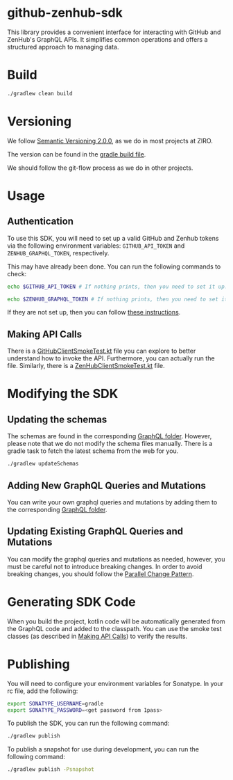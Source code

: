 # github-zenhub-sdk

This library provides a convenient interface for interacting with GitHub and ZenHub's GraphQL APIs. It simplifies common operations and offers a structured approach to managing data.

# Build

```bash
./gradlew clean build
```

# Versioning

We follow [Semantic Versioning 2.0.0][semantic-versioning-2], as we do in most projects at ZIRO.

The version can be found in the [gradle build file][gradle-build-file].

We should follow the git-flow process as we do in other projects. 

# Usage

## Authentication

To use this SDK, you will need to set up a valid GitHub and Zenhub tokens via the following environment variables: `GITHUB_API_TOKEN` and `ZENHUB_GRAPHQL_TOKEN`, respectively.

This may have already been done. You can run the following commands to check:
```bash
echo $GITHUB_API_TOKEN # If nothing prints, then you need to set it up.
```
```bash
echo $ZENHUB_GRAPHQL_TOKEN # If nothing prints, then you need to set it up.
```
If they are not set up, then you can follow [these instructions][how-to-setup-github-zenhub-tokens]. 

## Making API Calls

There is a [GitHubClientSmokeTest.kt][github-client-smoke-test] file you can explore to better understand how to invoke the API. Furthermore, you can actually run the file. Similarly, there is a [ZenHubClientSmokeTest.kt][zenhub-client-smoke-test] file.

# Modifying the SDK

## Updating the schemas

The schemas are found in the corresponding [GraphQL folder][graphql-folder]. However, please note that we do not modify the schema files manually. There is a gradle task to fetch the latest schema from the web for you.
```bash
./gradlew updateSchemas
```

## Adding New GraphQL Queries and Mutations

You can write your own graphql queries and mutations by adding them to the corresponding [GraphQL folder][graphql-folder].

## Updating Existing GraphQL Queries and Mutations

You can modify the graphql queries and mutations as needed, however, you must be careful not to introduce breaking changes. In order to avoid breaking changes, you should follow the [Parallel Change Pattern][parallel-change-pattern]. 

# Generating SDK Code

When you build the project, kotlin code will be automatically generated from the GraphQL code and added to the classpath. You can use the smoke test classes (as described in [Making API Calls](#making-api-calls)) to verify the results.

[github-client-smoke-test]: src/main/kotlin/github/GitHubClientSmokeTest.kt
[github-client]: src/main/kotlin/github/GitHubClient.kt
[gradle-build-file]: build.gradle.kts
[graphql-folder]: src/main/graphql
[how-to-setup-github-zenhub-tokens]: https://stack8.atlassian.net/wiki/spaces/SDBP/pages/1212907850/DEV+Orientation#Configure-GitHub-and-Zenhub
[parallel-change-pattern]: https://martinfowler.com/bliki/ParallelChange.html
[semantic-versioning-2]: https://semver.org/
[zenhub-client-smoke-test]: src/main/kotlin/zenhub/ZenHubClientSmokeTest.kt

# Publishing

You will need to configure your environment variables for Sonatype. In your rc file, add the following:

```bash
export SONATYPE_USERNAME=gradle
export SONATYPE_PASSWORD=<get password from 1pass>
```

To publish the SDK, you can run the following command:
```bash
./gradlew publish
```

To publish a snapshot for use during development, you can run the following command:
```bash
./gradlew publish -Psnapshot
```
